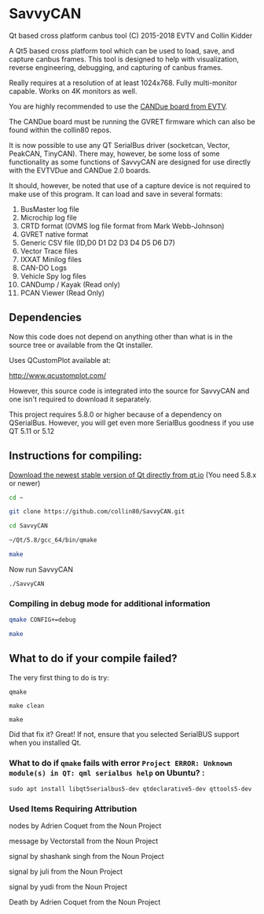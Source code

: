 # SavvyCAN
Qt based cross platform canbus tool 
(C) 2015-2018 EVTV and Collin Kidder

A Qt5 based cross platform tool which can be used to load, save, and capture canbus frames.
This tool is designed to help with visualization, reverse engineering, debugging, and
capturing of canbus frames.

Really requires at a resolution of at least 1024x768. Fully multi-monitor capable. Works on 4K monitors as well.

You are highly recommended to use the 
[CANDue board from EVTV](http://store.evtv.me/proddetail.php?prod=ArduinoDueCANBUS&cat=23).

The CANDue board must be running the GVRET firmware which can also be found
within the collin80 repos.

It is now possible to use any QT SerialBus driver (socketcan, Vector, PeakCAN, TinyCAN).
There may, however, be some loss of some functionality as
some functions of SavvyCAN are designed for use directly with the
EVTVDue and CANDue 2.0 boards.

It should, however, be noted that use of a capture device is not required to make use
of this program. It can load and save in several formats:

1. BusMaster log file
2. Microchip log file
3. CRTD format (OVMS log file format from Mark Webb-Johnson)
4. GVRET native format
5. Generic CSV file (ID,D0 D1 D2 D3 D4 D5 D6 D7)
6. Vector Trace files
7. IXXAT Minilog files
8. CAN-DO Logs
9. Vehicle Spy log files
10. CANDump / Kayak (Read only)
11. PCAN Viewer (Read Only)

## Dependencies

Now this code does not depend on anything other than what is in the source tree or available
from the Qt installer.

Uses QCustomPlot available at:

http://www.qcustomplot.com/ 

However, this source code is integrated into the source for SavvyCAN and one isn't required 
to download it separately.

This project requires 5.8.0 or higher because of a dependency on QSerialBus. However, you will get
even more SerialBus goodness if you use QT 5.11 or 5.12

## Instructions for compiling:

[Download the newest stable version of Qt directly from qt.io](https://www.qt.io/download/) (You need 5.8.x or newer)

```sh
cd ~

git clone https://github.com/collin80/SavvyCAN.git

cd SavvyCAN

~/Qt/5.8/gcc_64/bin/qmake

make
```

Now run SavvyCAN

```
./SavvyCAN
```

### Compiling in debug mode for additional information

```sh
qmake CONFIG+=debug

make
```

## What to do if your compile failed?

The very first thing to do is try:

```
qmake

make clean

make
```

Did that fix it? Great! If not, ensure that you selected SerialBUS support
when you installed Qt.

### What to do if `qmake` fails with error `Project ERROR: Unknown module(s) in QT: qml serialbus help` on Ubuntu? :

`sudo apt install libqt5serialbus5-dev qtdeclarative5-dev qttools5-dev`

### Used Items Requiring Attribution

nodes by Adrien Coquet from the Noun Project

message by Vectorstall from the Noun Project

signal by shashank singh from the Noun Project

signal by juli from the Noun Project

signal by yudi from the Noun Project

Death by Adrien Coquet from the Noun Project

